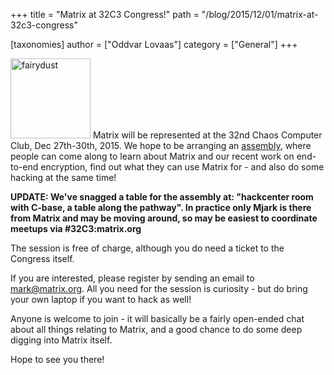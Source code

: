 +++
title = "Matrix at 32C3 Congress!"
path = "/blog/2015/12/01/matrix-at-32c3-congress"

[taxonomies]
author = ["Oddvar Lovaas"]
category = ["General"]
+++

<a href="http://ccc.de/"><img src="http://matrix.org/blog/wp-content/uploads/2015/12/fairydust.jpg" alt="fairydust" width="128" height="128" class="alignright size-full wp-image-1399" /></a>
Matrix will be represented at the 32nd Chaos Computer Club, Dec 27th-30th, 2015. We hope to be arranging an <a href="https://events.ccc.de/congress/2015/wiki/Assembly:Matrix">assembly</a>, where people can come along to learn about Matrix and our recent work on end-to-end encryption, find out what they can use Matrix for - and also do some hacking at the same time!

<b>UPDATE: We've snagged a table for the assembly at: "hackcenter room with C-base, a table along the pathway". In practice only Mjark is there from Matrix and may be moving around, so may be easiest to coordinate meetups via #32C3:matrix.org</b>

The session is free of charge, although you do need a ticket to the Congress itself.

If you are interested, please register by sending an email to mark@matrix.org. All you need for the session is curiosity - but do bring your own laptop if you want to hack as well!

Anyone is welcome to join - it will basically be a fairly open-ended chat about all things relating to Matrix, and a good chance to do some deep digging into Matrix itself.

Hope to see you there!
